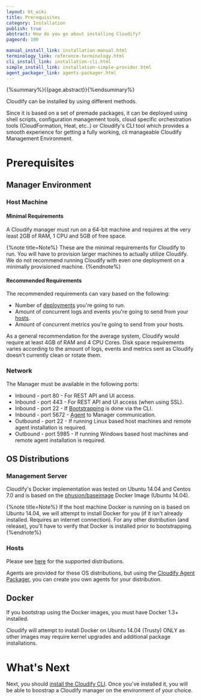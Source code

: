 ```yaml
---
layout: bt_wiki
title: Prerequisites
category: Installation
publish: true
abstract: How do you go about installing Cloudify?
pageord: 100

manual_install_link: installation-manual.html
terminology_link: reference-terminology.html
cli_install_link: installation-cli.html
simple_install_link: installation-simple-provider.html
agent_packager_link: agents-packager.html
---
```

{%summary%}{{page.abstract}}{%endsummary%}

Cloudify can be installed by using different methods.

Since it is based on a set of premade packages, it can be deployed using shell scripts, configuration management tools, cloud specific orchestration tools (CloudFormation, Heat, etc..) or Cloudify's CLI tool which provides a smooth experience for getting a fully working, cli manageable Cloudify Management Environment.

# Prerequisites

## Manager Environment

### Host Machine

#### Minimal Requirements
A Cloudify manager must run on a 64-bit machine and requires at the very least 2GB of RAM, 1 CPU and 5GB of free space.

{%note title=Note%}
These are the minimal requirements for Cloudify to run. You will have to provision larger machines to actually utilize Cloudify.
We do not recommend running Cloudify with even one deployment on a minimally provisioned machine.
{%endnote%}

#### Recommended Requirements
The recommended requirements can vary based on the following:
* Number of [deployments]({{page.terminology_link}}#deployment) you're going to run.
* Amount of concurrent logs and events you're going to send from your [hosts]({{page.terminology_link}}#host).
* Amount of concurrent metrics you're going to send from your hosts.

As a general recommendation for the average system, Cloudify would require at least 4GB of RAM and 4 CPU Cores. Disk space requirements varies according to the amount of logs, events and metrics sent as Cloudify doesn't currently clean or rotate them.

### Network
The Manager must be available in the following ports:

* Inbound - port 80 - For REST API and UI access.
* Inbound - port 443 - For REST API and UI access (when using SSL).
* Inbound - port 22 - If [Bootstrapping]({{page.terminology_link}}#bootstrapping) is done via the CLI.
* Inbound - port 5672 - [Agent]({{page.terminology_link}}#agent) to Manager communication.
* Outbound - port 22 - If running Linux based host machines and remote agent installation is required.
* Outbound - port 5985 - If running Windows based host machines and remote agent installation is required.

## OS Distributions

### Management Server

Cloudify's Docker implementation was tested on Ubuntu 14.04 and Centos 7.0 and is based on the [phusion/baseimage](https://github.com/phusion/baseimage-docker) Docker Image (Ubuntu 14.04).

{%note title=Note%}
If the host machine Docker is running on is based on Ubuntu 14.04, we will attempt to install Docker for you (if it isn't already installed. Requires an internet connection). For any other distribution (and release), you'll have to verify that Docker is installed prior to bootstrapping.
{%endnote%}

### Hosts
Please see [here](agents-description.html#provided-agent-packages) for the supported distributions.

Agents are provided for these OS distributions, but using the [Cloudify Agent Packager]({{page.agent_packager_link}}), you can create you own agents for your distribution.

## Docker
If you bootstrap using the Docker images, you must have Docker 1.3+ installed.

Cloudify will attempt to install Docker on Ubuntu 14.04 (Trusty) ONLY as other images may require kernel upgrades and additional package installations.


# What's Next

Next, you should [install the Cloudify CLI](installation-cli.html). Once you've installed it, you will be able to boostrap a Cloudify manager on the environment of your choice.
